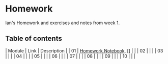 # Homework

Ian's Homework and exercises and notes from week 1.

## Table of contents

| Module | Link | Description |
| 01 | [Homework Notebook](./Module_1/Homework.ipynb), [] | |
| 02 | | |
| 03 | | |
| 04 | | |
| 05 | | |
| 06 | | |
| 07 | | |
| 08 | | |
| 09 | | |
| 10 | | |
